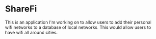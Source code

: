 # ShareFi
This is an application I'm working on to allow users to add 
their personal wifi networks to a database of local networks. 
This would allow users to have wifi all around cities.
